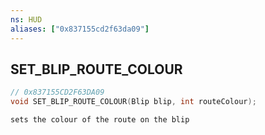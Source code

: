 ```yaml
---
ns: HUD
aliases: ["0x837155cd2f63da09"]
---
```

## SET_BLIP_ROUTE_COLOUR

```c
// 0x837155CD2F63DA09
void SET_BLIP_ROUTE_COLOUR(Blip blip, int routeColour);
```

```
sets the colour of the route on the blip
```
